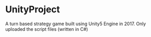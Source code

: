 # UnityProject

A turn based strategy game built using Unity5 Engine in 2017.
Only uploaded the script files (written in C#)
